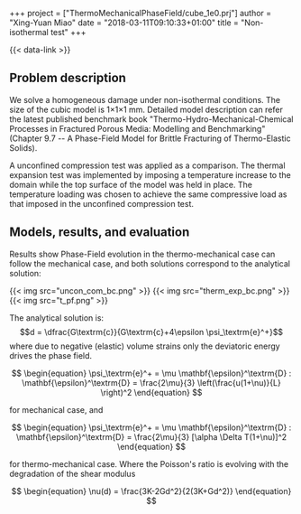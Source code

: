 +++
project = ["ThermoMechanicalPhaseField/cube_1e0.prj"]
author = "Xing-Yuan Miao"
date = "2018-03-11T09:10:33+01:00"
title = "Non-isothermal test"
+++

{{< data-link >}}

## Problem description

We solve a homogeneous damage under non-isothermal conditions. The size of the cubic model is 1$\times$1$\times1$ mm. Detailed model description can refer the latest published benchmark book "Thermo-Hydro-Mechanical-Chemical Processes in Fractured Porous Media: Modelling and Benchmarking" (Chapter 9.7 -- A Phase-Field Model for Brittle Fracturing of Thermo-Elastic Solids).

A unconfined compression test was applied as a comparison.
The thermal expansion test was implemented by imposing a temperature increase to the domain while the top surface of the model was held in place. The temperature loading was chosen to achieve the same compressive load as that imposed in the unconfined compression test.

## Models, results, and evaluation

Results show Phase-Field evolution in the thermo-mechanical case can follow the mechanical case, and both solutions correspond to the analytical solution:

{{< img src="uncon_com_bc.png" >}}
{{< img src="therm_exp_bc.png" >}}
{{< img src="t_pf.png" >}}

The analytical solution is: $$d = \dfrac{G\textrm{c}}{G\textrm{c}+4\epsilon \psi_\textrm{e}^+}$$
where due to negative (elastic) volume strains only the deviatoric energy drives the phase field.

$$
\begin{equation}
\psi_\textrm{e}^+ = \mu \mathbf{\epsilon}^\textrm{D} : \mathbf{\epsilon}^\textrm{D} = \frac{2\mu}{3} \left(\frac{u(1+\nu)}{L} \right)^2
\end{equation}
$$

for mechanical case, and

$$
\begin{equation}
\psi_\textrm{e}^+ = \mu \mathbf{\epsilon}^\textrm{D} : \mathbf{\epsilon}^\textrm{D} = \frac{2\mu}{3} [\alpha \Delta T(1+\nu)]^2
\end{equation}
$$

for thermo-mechanical case.
Where the Poisson's ratio is evolving with the degradation of the shear modulus

$$
\begin{equation}
\nu(d) = \frac{3K-2Gd^2}{2(3K+Gd^2)}
\end{equation}
$$
